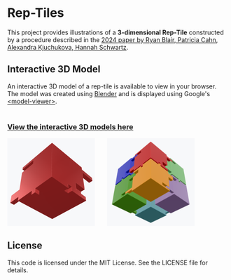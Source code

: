 # Rep-Tiles 

This project provides illustrations of a **3-dimensional Rep-Tile** constructed by a procedure described in the [2024 paper by Ryan Blair, Patricia Cahn, Alexandra Kjuchukova, Hannah Schwartz](https://arxiv.org/abs/2412.19986).

## Interactive 3D Model

An interactive 3D model of a rep-tile is available to view in your browser. The model was created using [Blender](https://www.blender.org/) and is displayed using Google's [\<model-viewer\>](https://modelviewer.dev).
<br>
<br>
### [View the interactive 3D models here](https://floriangeissler.github.io/rep-tiles/)
<div style="display: flex; gap: 2em;">
	<a href="https://floriangeissler.github.io/rep-tiles/"><img src="./models/rep-tile_1.png" alt="Single Cube preview" style="width:200px;"></a>
	<a href="https://floriangeissler.github.io/rep-tiles/"><img src="./models/rep-tile_1_cube.png" alt="Assembled Rep-Tile preview" style="width:200px;"></a>
</div>


## License

This code is licensed under the MIT License. See the LICENSE file for details.

